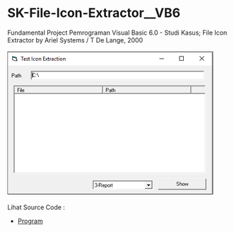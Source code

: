 # SK-File-Icon-Extractor__VB6
Fundamental Project Pemrograman Visual Basic 6.0 - Studi Kasus; File Icon Extractor by Ariel Systems / T De Lange, 2000<br><br>
<img src="https://github.com/RizkyKhapidsyah/SK-File-Icon-Extractor__VB6/blob/main/result/001.PNG"><br><br>
Lihat Source Code : <br>
- <a href="https://github.com/RizkyKhapidsyah/SK-File-Icon-Extractor__VB6/blob/main/frmExtrIconsTest.frm">Program</a>
